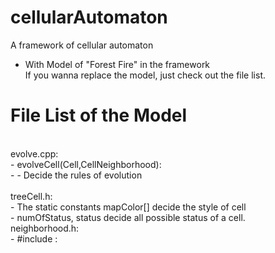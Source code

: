 cellularAutomaton
=================

A framework of cellular automaton<br />
- With Model of "Forest Fire" in the framework<br />
If you wanna replace the model, just check out the file list.

# File List of the Model
<br />
evolve.cpp: <br />
- evolveCell(Cell,CellNeighborhood): <br />
- - Decide the rules of evolution <br />
<br />
treeCell.h: <br />
- The static constants mapColor[] decide the style of cell <br />
- numOfStatus, status decide all possible status of a cell.

<br />
neighborhood.h: <br />
- #include : <br />



